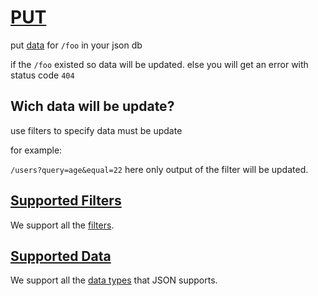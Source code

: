 
# [PUT](#PUT)

put [data](/documentation#data-types) for `/foo` in your json db

if the `/foo` existed so data will be updated.
else you will get an error with status code `404`


## Wich data will be update?
use filters to specify data must be update

for example:

`/users?query=age&equal=22` here only output of the filter will be updated.



## [Supported Filters](#supported-filters)

We support all the [filters](/documentation/get#filters).


## [Supported Data](#supported-data)

We support all the [data types](/documentation#data-types) that JSON supports.






